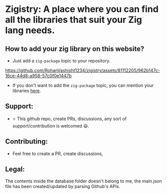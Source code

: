 # Zigistry: A place where you can find all the libraries that suit your Zig lang needs.

## How to add your zig library on this website?
- Just add a `zig-package` topic to your repository.


https://github.com/RohanVashisht1234/zigistry/assets/81112205/962b147c-16ce-44d8-a958-57c0f0e1447b


- If you don't want to add the `zig-package` topic, you can mention your libraries [here](https://github.com/RohanVashisht1234/zigistry/discussions/1).

## Support:
- ⭐ This github repo, create PRs, discussions, any sort of support/contribution is welcomed 😃.
## Contributing:
- Feel free to create a PR, create discussions,

## Legal:
The contents inside the database folder doesn't belong to me, the main.json file has been created/updated by parsing Github's APIs.
